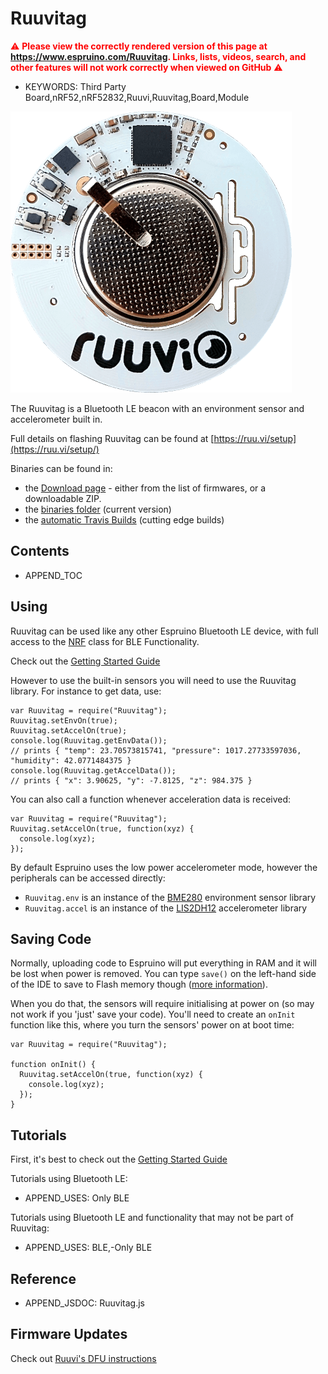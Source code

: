 <!--- Copyright (c) 2017 Gordon Williams, Pur3 Ltd. See the file LICENSE for copying permission. -->
Ruuvitag
========

<span style="color:red">:warning: **Please view the correctly rendered version of this page at https://www.espruino.com/Ruuvitag. Links, lists, videos, search, and other features will not work correctly when viewed on GitHub** :warning:</span>

* KEYWORDS: Third Party Board,nRF52,nRF52832,Ruuvi,Ruuvitag,Board,Module

![Ruuvitag](Ruuvitag/board.png)

The Ruuvitag is a Bluetooth LE beacon with an environment sensor and accelerometer built in.

<a name="firmware-updates"></a>Full details on flashing Ruuvitag can be found at [https://ruu.vi/setup](https://ruu.vi/setup/)

Binaries can be found in:

* the [Download page](/Download#ruuvitag) - either from the list of firmwares, or a downloadable ZIP.
* the [binaries folder](/binaries) (current version)
* the [automatic Travis Builds](https://www.espruino.com/binaries/travis/master/) (cutting edge builds)

Contents
--------

* APPEND_TOC

Using
-----

Ruuvitag can be used like any other Espruino Bluetooth LE device, with full access to the [NRF](http://www.espruino.com/Reference#NRF) class for BLE Functionality.

Check out the [Getting Started Guide](/Quick+Start+BLE#ruuvitag)

However to use the built-in sensors you will need to use the Ruuvitag library. For instance to get data, use:

```
var Ruuvitag = require("Ruuvitag");
Ruuvitag.setEnvOn(true);
Ruuvitag.setAccelOn(true);
console.log(Ruuvitag.getEnvData());
// prints { "temp": 23.70573815741, "pressure": 1017.27733597036, "humidity": 42.0771484375 }
console.log(Ruuvitag.getAccelData());
// prints { "x": 3.90625, "y": -7.8125, "z": 984.375 }
```

You can also call a function whenever acceleration data is received:

```
var Ruuvitag = require("Ruuvitag");
Ruuvitag.setAccelOn(true, function(xyz) {
  console.log(xyz);
});
```

By default Espruino uses the low power accelerometer mode, however the peripherals can be accessed directly:

* `Ruuvitag.env` is an instance of the [BME280](/BME280) environment sensor library
* `Ruuvitag.accel` is an instance of the [LIS2DH12](/LIS2DH12) accelerometer library

Saving Code
-----------

Normally, uploading code to Espruino will put everything in RAM and it will be
lost when power is removed. You can type `save()` on the left-hand side of the IDE
to save to Flash memory though ([more information](/Saving)).

When you do that, the sensors will require initialising at power on (so may
  not work if you 'just' save your code). You'll need to create an `onInit`
  function like this, where you turn the sensors' power on at boot time:

```
var Ruuvitag = require("Ruuvitag");

function onInit() {
  Ruuvitag.setAccelOn(true, function(xyz) {
    console.log(xyz);
  });
}
```

Tutorials
---------

First, it's best to check out the [Getting Started Guide](/Quick+Start+BLE#ruuvitag)

Tutorials using Bluetooth LE:

* APPEND_USES: Only BLE

Tutorials using Bluetooth LE and functionality that may not be part of Ruuvitag:

* APPEND_USES: BLE,-Only BLE


Reference
---------

* APPEND_JSDOC: Ruuvitag.js


Firmware Updates
-----------------

Check out [Ruuvi's DFU instructions](https://lab.ruuvi.com/dfu/)
